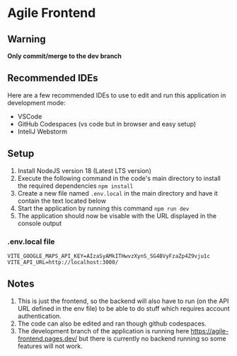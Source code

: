 # Agile Frontend

## Warning

**Only commit/merge to the dev branch**

## Recommended IDEs

Here are a few recommended IDEs to use to edit and run this application in development mode:

- VSCode
- GitHub Codespaces (vs code but in browser and easy setup)
- InteliJ Webstorm

## Setup

1) Install NodeJS version 18 (Latest LTS version)
2) Execute the following command in the code's main directory to install the required dependencies `npm install`
3) Create a new file named `.env.local` in the main directory and have it contain the text located below
4) Start the application by running this command `npm run dev`
5) The application should now be visable with the URL displayed in the console output

### .env.local file

```env
VITE_GOOGLE_MAPS_API_KEY=AIzaSyAMkITHwvzXynS_SG4BVyFzaZp4Z9vju1c
VITE_API_URL=http://localhost:3000/
```

## Notes

1) This is just the frontend, so the backend will also have to run (on the API URL defined in the env file) to be able to do stuff which requires account authentication.
2) The code can also be edited and ran though github codespaces.
3) The development branch of the application is running here <https://agile-frontend.pages.dev/> but there is currently no backend running so some features will not work.
